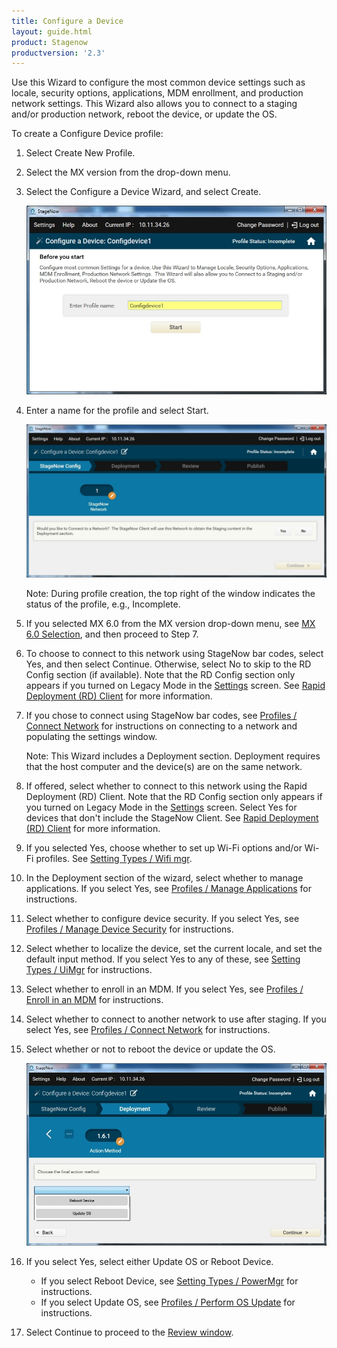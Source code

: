 ```yaml
---
title: Configure a Device
layout: guide.html
product: Stagenow
productversion: '2.3'
---
```

Use this Wizard to configure the most common device settings such as locale, security options, applications, MDM enrollment, and production network settings.  This Wizard also allows you to connect to a staging and/or production network, reboot the device, or update the OS. 

To create a Configure Device profile:

1. Select Create New Profile.

2. Select the MX version from the drop-down menu.

3. Select the Configure a Device Wizard, and select Create.

    ![img](../../images/profiles/configdevice_name.jpg)

4. Enter a name for the profile and select Start.

    ![img](../../images/profiles/configdevice_connectSN.jpg)

    Note: During profile creation, the top right of the window indicates the status of the profile, e.g., Incomplete.

5. If you selected MX 6.0 from the MX version drop-down menu, see [MX 6.0 Selection](/stagenow/2-3/stagingprofiles/#MX%206.0%20Selection), and then proceed to Step 7.

6. To choose to connect to this network using StageNow bar codes, select Yes, and then select Continue. Otherwise, select No to skip to the RD Config section (if available). Note that the RD Config section only appears if you turned on Legacy Mode in the [Settings](/stagenow/2-3/gettingstarted?Settings) screen. See [Rapid Deployment (RD) Client](/stagenow/2-3/stageclient?Rapid%20Deployment%20Client) for more information.

7. If you chose to connect using StageNow bar codes, see [Profiles / Connect Network](/stagenow/2-3/Profiles/ConnectNetwork) for instructions on connecting to a network and populating the settings window.

    Note: This Wizard includes a Deployment section. Deployment requires that the host computer and the device(s) are on the same network. 

8. If offered, select whether to connect to this network using the Rapid Deployment (RD) Client. Note that the RD Config section only appears if you turned on Legacy Mode in the [Settings](/stagenow/2-3/gettingstarted?Settings) screen. Select Yes for devices that don't include the StageNow Client. See [Rapid Deployment (RD) Client](/stagenow/2-3/stageclient?Rapid%20Deployment%20Client) for more information.

9. If you selected Yes, choose whether to set up Wi-Fi options and/or Wi-Fi profiles. See [Setting Types / Wifi mgr](/stagenow/2-3/csp/wifi).

10. In the Deployment section of the wizard, select whether to manage applications. If you select Yes, see [Profiles / Manage Applications](/stagenow/2-3/Profiles/manageapps) for instructions.

11. Select whether to configure device security. If you select Yes, see [Profiles / Manage Device Security](/stagenow/2-3/Profiles/managesecurity) for instructions.

12. Select whether to localize the device, set the current locale, and set the default input method.  If you select Yes to any of these, see [Setting Types / UiMgr](/stagenow/2-3/csp/ui) for instructions.

13. Select whether to enroll in an MDM. If you select Yes, see [Profiles / Enroll in an MDM](/stagenow/2-3/Profiles/enrollmdm) for instructions.

14. Select whether to connect to another network to use after staging. If you select Yes, see [Profiles / Connect Network](/stagenow/2-3/Profiles/ConnectNetwork) for instructions.

15. Select whether or not to reboot the device or update the OS. 

    ![img](../../images/profiles/configdevice_reboot.jpg)

16. If you select Yes, select either Update OS or Reboot Device.

    * If you select Reboot Device, see [Setting Types / PowerMgr](/stagenow/2-3/csp/power) for instructions.
    * If you select Update OS, see [Profiles / Perform OS Update](/stagenow/2-3/Profiles/osupdate) for instructions.


17. Select Continue to proceed to the [Review window](/stagenow/2-3/stagingprofiles?Review).




